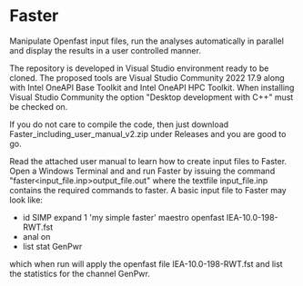 # Faster
Manipulate Openfast input files, run the analyses automatically in parallel and display the results in a user controlled manner.

The repository is developed in Visual Studio environment ready to be cloned.
The proposed tools are Visual Studio Community 2022 17.9 along with Intel OneAPI Base Toolkit and Intel OneAPI HPC Toolkit. 
When installing Visual Studio Community the option "Desktop development with C++" must be checked on.

If you do not care to compile the code, then just download Faster_including_user_manual_v2.zip under Releases and you are good to go.

Read the attached user manual to learn how to create input files to Faster.
Open a Windows Terminal and and run Faster by issuing the command "faster<input_file.inp>output_file.out"
where the textfile input_file.inp contains the required commands to faster. A basic input file to Faster may look like:

- id SIMP expand 1 'my simple faster'
  maestro openfast IEA-10.0-198-RWT.fst
- anal on
- list stat GenPwr

which when run will apply the openfast file IEA-10.0-198-RWT.fst and list the statistics for the channel GenPwr.
